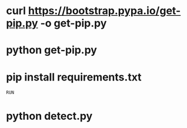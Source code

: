 # curl https://bootstrap.pypa.io/get-pip.py -o get-pip.py
# python get-pip.py
# pip install requirements.txt

``` RUN ```
# python detect.py
